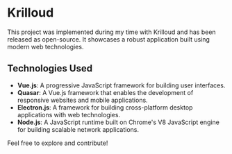# Krilloud

This project was implemented during my time with Krilloud and has been released as open-source. It showcases a robust application built using modern web technologies.

## Technologies Used
- **Vue.js**: A progressive JavaScript framework for building user interfaces.
- **Quasar**: A Vue.js framework that enables the development of responsive websites and mobile applications.
- **Electron.js**: A framework for building cross-platform desktop applications with web technologies.
- **Node.js**: A JavaScript runtime built on Chrome's V8 JavaScript engine for building scalable network applications.

Feel free to explore and contribute!
